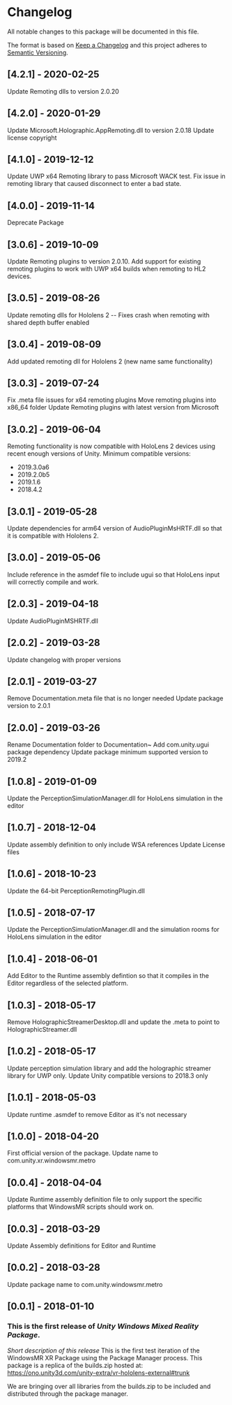 # Changelog
All notable changes to this package will be documented in this file.

The format is based on [Keep a Changelog](http://keepachangelog.com/en/1.0.0/)
and this project adheres to [Semantic Versioning](http://semver.org/spec/v2.0.0.html).

## [4.2.1] - 2020-02-25

Update Remoting dlls to version 2.0.20

## [4.2.0] - 2020-01-29

Update Microsoft.Holographic.AppRemoting.dll to version 2.0.18
Update license copyright

## [4.1.0] - 2019-12-12

Update UWP x64 Remoting library to pass Microsoft WACK test.
Fix issue in remoting library that caused disconnect to enter a bad state.

## [4.0.0] - 2019-11-14

Deprecate Package

## [3.0.6] - 2019-10-09

Update Remoting plugins to version 2.0.10.
Add support for existing remoting plugins to work with UWP x64 builds when remoting to HL2 devices.

## [3.0.5] - 2019-08-26

Update remoting dlls for Hololens 2
-- Fixes crash when remoting with shared depth buffer enabled

## [3.0.4] - 2019-08-09

Add updated remoting dll for Hololens 2 (new name same functionality)

## [3.0.3] - 2019-07-24

Fix .meta file issues for x64 remoting plugins
Move remoting plugins into x86_64 folder
Update Remoting plugins with latest version from Microsoft

## [3.0.2] - 2019-06-04

Remoting functionality is now compatible with HoloLens 2 devices using recent enough versions of Unity. Minimum compatible versions:
- 2019.3.0a6
- 2019.2.0b5
- 2019.1.6
- 2018.4.2

## [3.0.1] - 2019-05-28

Update dependencies for arm64 version of AudioPluginMsHRTF.dll so that it is compatible with Hololens 2.

## [3.0.0] - 2019-05-06

Include reference in the asmdef file to include ugui so that HoloLens input will correctly compile and work.

## [2.0.3] - 2019-04-18

Update AudioPluginMSHRTF.dll

## [2.0.2] - 2019-03-28

Update changelog with proper versions

## [2.0.1] - 2019-03-27

Remove Documentation.meta file that is no longer needed
Update package version to 2.0.1

## [2.0.0] - 2019-03-26

Rename Documentation folder to Documentation~
Add com.unity.ugui package dependency
Update package minimum supported version to 2019.2

## [1.0.8] - 2019-01-09

Update the PerceptionSimulationManager.dll for HoloLens simulation in the editor

## [1.0.7] - 2018-12-04

Update assembly definition to only include WSA references
Update License files

## [1.0.6] - 2018-10-23

Update the 64-bit PerceptionRemotingPlugin.dll 

## [1.0.5] - 2018-07-17

Update the PerceptionSimulationManager.dll and the simulation rooms for HoloLens simulation in the editor

## [1.0.4] - 2018-06-01

Add Editor to the Runtime assembly defintion so that it compiles in the Editor regardless of the selected platform.

## [1.0.3] - 2018-05-17

Remove HolographicStreamerDesktop.dll and update the .meta to point to HolographicStreamer.dll

## [1.0.2] - 2018-05-17

Update perception simulation library and add the holographic streamer library for UWP only.
Update Unity compatible versions to 2018.3 only

## [1.0.1] - 2018-05-03

Update runtime .asmdef to remove Editor as it's not necessary

## [1.0.0] - 2018-04-20

First official version of the package.
Update name to com.unity.xr.windowsmr.metro

## [0.0.4] - 2018-04-04

Update Runtime assembly definition file to only support the specific platforms that WindowsMR scripts should work on.

## [0.0.3] - 2018-03-29

Update Assembly definitions for Editor and Runtime

## [0.0.2] - 2018-03-28

Update package name to com.unity.windowsmr.metro

## [0.0.1] - 2018-01-10

### This is the first release of *Unity Windows Mixed Reality Package*.

*Short description of this release*
This is the first test iteration of the WindowsMR XR Package using the Package Manager process. This package is a replica of the builds.zip hosted at:
https://ono.unity3d.com/unity-extra/vr-hololens-external#trunk

We are bringing over all libraries from the builds.zip to be included and distributed through the package manager.
